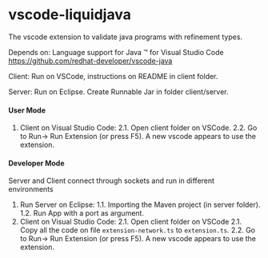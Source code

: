 # vscode-liquidjava

The vscode extension to validate java programs with refinement types.

Depends on: Language support for Java ™ for Visual Studio Code https://github.com/redhat-developer/vscode-java


Client: Run on VSCode, instructions on README in client folder.

Server: Run on Eclipse. Create Runnable Jar in folder client/server.

#### User Mode
1. Client on Visual Studio Code:
2.1. Open client folder on VSCode. 
2.2. Go to Run-> Run Extension (or press F5). A new vscode appears to use the extension.

#### Developer Mode
Server and Client connect through sockets and run in different environments
1. Run Server on Eclipse:
1.1. Importing the Maven project (in server folder). 
1.2. Run App with a port as argument.
2. Client on Visual Studio Code:
2.1. Open client folder on VSCode
2.1. Copy all the code on file `extension-network.ts` to `extension.ts`.
2.2. Go to Run-> Run Extension (or press F5). A new vscode appears to use the extension.

